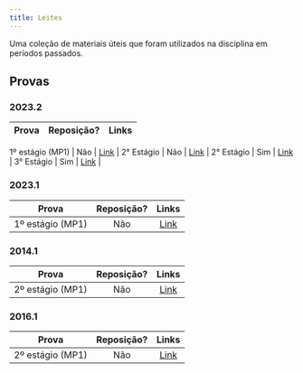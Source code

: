 ```yaml
---
title: Leites
---
```


Uma coleção de materiais úteis que foram utilizados na disciplina em períodos passados.

## Provas

### 2023.2
**Prova** | **Reposição?** | **Links**  |
:---: | :---:| :---: |

1º estágio (MP1) | Não | [Link](https://drive.google.com/file/d/1Xq_5BkvrwK03gfuTZ2nYaBL07eerAFyY/view?usp=sharing) |
2° Estágio | Não | [Link](https://drive.google.com/file/d/1pkjrQoGJuww8dM9WXwjzHrc804pk9WYk/view?usp=sharing) |
2° Estágio | Sim | [Link](https://drive.google.com/file/d/16O6rWm8lBJzZZtN0kCIIgb4_d8lbA7gU/view?usp=sharing) |
3° Estágio | Sim | [Link](https://drive.google.com/file/d/14Lu5ia3QvOhpn9eoT1rTfFBZfRFMfCBn/view?usp=sharing) |


### 2023.1
**Prova** | **Reposição?** | **Links**  |
:---: | :---:| :---: |
1º estágio (MP1) | Não | [Link](https://drive.google.com/drive/folders/1Sj-8GKYvYPI4adnWXdfXVUCxYwcg9RMO?usp=drive_link) |

### 2014.1
**Prova** | **Reposição?** | **Links**  |
:---: | :---:| :---: |
2º estágio (MP1) | Não | [Link](https://drive.google.com/open?id=1cgl_1kbcUgnqAryOr_YS8Ek7E85nysEe) |

### 2016.1
**Prova** | **Reposição?** | **Links**  |
:---: | :---:| :---: |
2º estágio (MP1) | Não | [Link](https://drive.google.com/open?id=1zvB_X6zCef8U_U4J55pezIO1JcF_wCoy) |